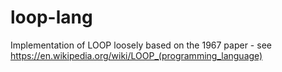 # loop-lang
Implementation of LOOP loosely based on the 1967 paper - see https://en.wikipedia.org/wiki/LOOP_(programming_language)
